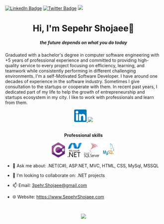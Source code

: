 
[![LinkedIn Badge](https://img.shields.io/badge/LinkedIn-Profile-informational?style=flat&logo=linkedin&logoColor=white&color=0D76A8)](https://www.linkedin.com/in/SepehrShojaee/)
[![Twitter Badge](https://img.shields.io/badge/Twitter-Profile-informational?style=flat&logo=twitter&logoColor=white&color=1CA2F1)](https://twitter.com/SepehrShojaee)
![](https://komarev.com/ghpvc/?username=SepehrShojaee)
<h1 align="center">Hi, I'm Sepehr Shojaee👋
 <!--[![Resume Badge](https://img.shields.io/badge/CV-Resume-informational?style=flat&logo=book&logoColor=white&color=important)](https://github.com/SepehrShojae/Resume)
-->
</h1>
<h5 align="center">the future depends on what you do today
</h5>

Graduated with a bachelor's degree in computer software engineering with +5 years of professional experience and committed to providing high-quality service to every project focusing on efficiency, learning, and teamwork while consistently performing in different challenging environments.
I'm a self-Motivated Software Developer. I have around one decades of experience in the software industry.
Sometimes I give consultation to the startups or cooperate with them. In recent past years, I dedicated part of my life to help the growth of entrepreneurship and startups ecosystem in my city. I like to work with professionals and learn from them. 

<p align="center">
 <a href="https://www.linkedin.com/in/SepehrShojaee/" target="_blank">
  <img src="https://github.com/saifaustcse/saif/blob/main/images/linkedin.svg" alt="linkedin" width="40" height="40" />
 </a>
 

<a href="https://twitter.com/SepehrShojaee" target="_blank">
  <img src="https://img.icons8.com/fluent/48/000000/twitter.png" />
 </a>

</p>
 
<p align="center">
 </br>

 <strong>
  Professional skills
  </strong>
</p>

<p align="center">
 
<img src="https://github.com/SepehrShojaee/SepehrShojaee/blob/main/Images/csharp.svg" alt="csharp" width="50" height="50" />
<img src="https://github.com/SepehrShojaee/SepehrShojaee/blob/main/Images/dot-net.svg" alt="dotNet" width="50" height="50" />
<img src="https://github.com/SepehrShojaee/SepehrShojaee/blob/main/Images/mssql.svg" alt="MSSql" width="50" height="50" />
<img src="https://github.com/SepehrShojaee/SepehrShojaee/blob/main/Images/mysql.svg" alt="MySQL" width="50" height="50" />

</p>

-   💬 Ask me about: .NET(C#), ASP.NET, MVC, HTML, CSS, MySql, MSSQL 
-   👯 I’m looking to collaborate on: .NET projects
-   📫 Email: 3pehr.Shojaee@gmail.com
-   :globe_with_meridians: Website: https://www.SepehrShojaee.com

    </br>

<p align="center">
 <a href="#" alt="Sepehr Shojaee's github stats">
  <img src="https://github-readme-stats.vercel.app/api?username=SepehrShojaee&theme=tokyonight&show_icons=true" />
  <!-- <img src="https://github-readme-stats.vercel.app/api/top-langs/?username=SepehrShojaee" /> -->
 </a>
</p>
